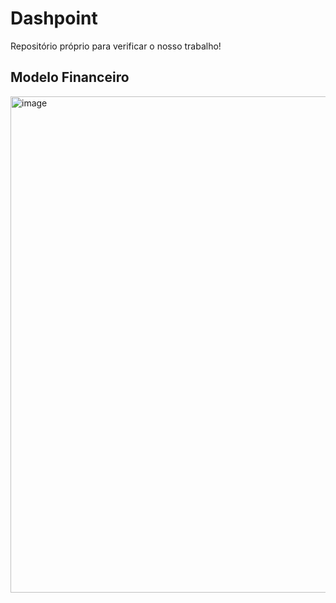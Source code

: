 # Dashpoint
Repositório próprio para verificar o nosso trabalho!

## Modelo Financeiro
<img width="1860" height="794" alt="image" src="https://github.com/user-attachments/assets/17a43425-b0e6-4458-8809-902aa173730b" />

